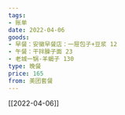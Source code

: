 ```yaml
---
tags: 
- 账单
date: 2022-04-06
goods:
- 早餐：安徽早餐店：一屉包子+豆浆 12
- 午餐：干拌臊子面 23
- 老城一锅-羊蝎子 130
type: 晚餐
price: 165
from: 美团套餐
---
```


[[2022-04-06]]